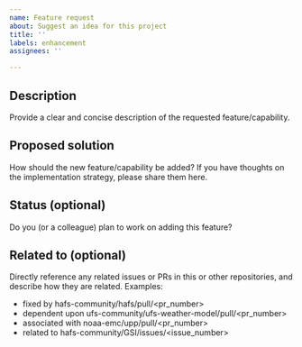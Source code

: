 ```yaml
---
name: Feature request
about: Suggest an idea for this project
title: ''
labels: enhancement
assignees: ''

---
```


## Description
Provide a clear and concise description of the requested feature/capability.

## Proposed solution
How should the new feature/capability be added? If you have thoughts on the implementation strategy, please share them here.

## Status (optional)
Do you (or a colleague) plan to work on adding this feature?

## Related to (optional)
Directly reference any related issues or PRs in this or other repositories, and describe how they are related. Examples:
- fixed by hafs-community/hafs/pull/<pr_number>
- dependent upon ufs-community/ufs-weather-model/pull/<pr_number>
- associated with noaa-emc/upp/pull/<pr_number>
- related to hafs-community/GSI/issues/<issue_number>
